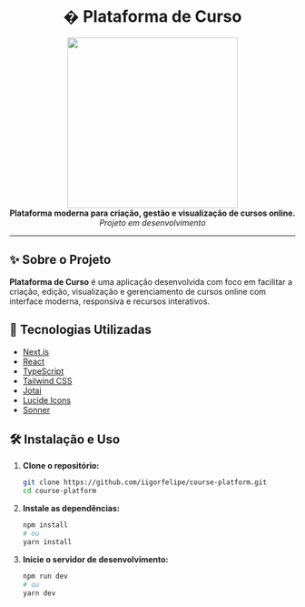 <div align="center">
  <h1>� Plataforma de Curso</h1>
  <img width="300" src="https://octodex.github.com/images/manufacturetocat.png" />
  <br />
  <b>Plataforma moderna para criação, gestão e visualização de cursos online.</b>
  <br />
  <i>Projeto em desenvolvimento</i>
</div>

---

## ✨ Sobre o Projeto

<b>Plataforma de Curso</b> é uma aplicação desenvolvida com foco em facilitar a criação, edição, visualização e gerenciamento de cursos online com interface moderna, responsiva e recursos interativos.

## 🚀 Tecnologias Utilizadas

- [Next.js](https://nextjs.org/)
- [React](https://react.dev/)
- [TypeScript](https://www.typescriptlang.org/)
- [Tailwind CSS](https://tailwindcss.com/)
- [Jotai](https://jotai.org/)
- [Lucide Icons](https://lucide.dev/)
- [Sonner](https://sonner.emilkowal.ski/)

## 🛠️ Instalação e Uso

1. **Clone o repositório:**

   ```bash
   git clone https://github.com/iigorfelipe/course-platform.git
   cd course-platform
   ```

2. **Instale as dependências:**

   ```bash
   npm install
   # ou
   yarn install
   ```

3. **Inicie o servidor de desenvolvimento:**

   ```bash
   npm run dev
   # ou
   yarn dev
   ```

